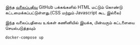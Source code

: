 இந்த [வலைப்பதிவு](https://tamil.smileprem.com) GitHub பக்கங்களில் HTML மட்டும் கொண்டு கட்டமைக்கப்பட்டுள்ளது.(CSS மற்றும் Javascript கூட இல்லை)     

இந்த வலைப்பதிவை உங்கள் கணினியில் இயக்க, பின்வரும் கட்டளையை செயல்படுத்தவும்

`docker-compose up`
